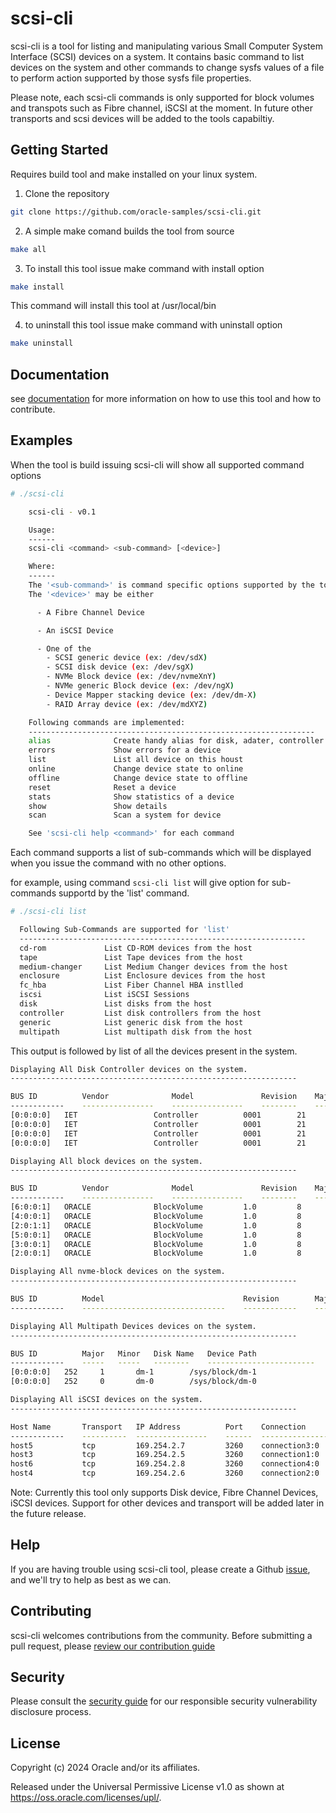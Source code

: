 # scsi-cli

scsi-cli is a tool for listing and manipulating various Small Computer System Interface (SCSI) devices on a system.
It contains basic command to list devices on the system and other commands to
change sysfs values of a file to perform action supported by those sysfs file properties.

Please note, each scsi-cli commands is only supported for block volumes and
transpots such as Fibre channel, iSCSI at the moment. In future other transports
and scsi devices will be added to the tools capabiltiy.

## Getting Started

Requires build tool and make installed on your linux system.

1. Clone the repository

``` sh
git clone https://github.com/oracle-samples/scsi-cli.git
```

2. A simple make comand builds the tool from source

``` sh
make all
```

3. To install this tool issue make command with install option

``` sh
make install
```
This command will install this tool at /usr/local/bin

4. to uninstall this tool issue make command with uninstall option

``` sh
make uninstall
```

## Documentation

see [documentation](doc) for more information on how to use this tool and how to 
contribute.

## Examples

When the tool is build issuing scsi-cli will show all supported command options

``` sh
# ./scsi-cli

    scsi-cli - v0.1

    Usage:
    ------
    scsi-cli <command> <sub-command> [<device>]

    Where:
    ------
    The '<sub-command>' is command specific options supported by the tool
    The '<device>' may be either

      - A Fibre Channel Device

      - An iSCSI Device

      - One of the
        - SCSI generic device (ex: /dev/sdX)
        - SCSI disk device (ex: /dev/sgX)
        - NVMe Block device (ex: /dev/nvmeXnY)
        - NVMe generic Block device (ex: /dev/ngX)
        - Device Mapper stacking device (ex: /dev/dm-X)
        - RAID Array device (ex: /dev/mdXYZ)

    Following commands are implemented:
    ----------------------------------------------------------------
    alias              Create handy alias for disk, adater, controller
    errors             Show errors for a device
    list               List all device on this houst
    online             Change device state to online
    offline            Change device state to offline
    reset              Reset a device
    stats              Show statistics of a device
    show               Show details
    scan               Scan a system for device

    See 'scsi-cli help <command>' for each command
```

Each command supports a list of sub-commands which will be displayed when
you issue the command with no other options.

for example, using command `scsi-cli list` will give option for sub-commands
supportd by the 'list' command.

``` sh
# ./scsi-cli list

  Following Sub-Commands are supported for 'list'
  ----------------------------------------------------------------
  cd-rom             List CD-ROM devices from the host
  tape               List Tape devices from the host
  medium-changer     List Medium Changer devices from the host
  enclosure          List Enclosure devices from the host
  fc_hba             List Fiber Channel HBA instlled
  iscsi              List iSCSI Sessions
  disk               List disks from the host
  controller         List disk controllers from the host
  generic            List generic disk from the host
  multipath          List multipath disk from the host

```

This output is followed by list of all the devices present in the system.

``` sh
Displaying All Disk Controller devices on the system.
----------------------------------------------------------------

BUS ID      	Vendor          	Model           	Revision	Major	Minor	Disk Type       	Disk Name	Device Path
------------	----------------	----------------	--------	-----	-----	----------------	--------	------------------------
[0:0:0:0]	IET             	Controller      	0001    	21   	6    	Storage Array   	sg6     	/sys/class/scsi_generic/sg6
[0:0:0:0]	IET             	Controller      	0001    	21   	4    	Storage Array   	sg4     	/sys/class/scsi_generic/sg4
[0:0:0:0]	IET             	Controller      	0001    	21   	2    	Storage Array   	sg2     	/sys/class/scsi_generic/sg2
[0:0:0:0]	IET             	Controller      	0001    	21   	8    	Storage Array   	sg8     	/sys/class/scsi_generic/sg8

Displaying All block devices on the system.
----------------------------------------------------------------

BUS ID      	Vendor          	Model           	Revision	Major	Minor	Disk Type       	Disk Name	Device Path
------------	----------------	----------------	--------	-----	-----	----------------	--------	------------------------
[6:0:0:1]	ORACLE          	BlockVolume     	1.0     	8    	80   	disk            	sdf     	/sys/block/sdf
[4:0:0:1]	ORACLE          	BlockVolume     	1.0     	8    	48   	disk            	sdd     	/sys/block/sdd
[2:0:1:1]	ORACLE          	BlockVolume     	1.0     	8    	16   	disk            	sdb     	/sys/block/sdb
[5:0:0:1]	ORACLE          	BlockVolume     	1.0     	8    	64   	disk            	sde     	/sys/block/sde
[3:0:0:1]	ORACLE          	BlockVolume     	1.0     	8    	32   	disk            	sdc     	/sys/block/sdc
[2:0:0:1]	ORACLE          	BlockVolume     	1.0     	8    	0    	disk            	sda     	/sys/block/sda

Displaying All nvme-block devices on the system.
----------------------------------------------------------------

BUS ID      	Model                           	Revision    	Major	Minor	Disk Type       	Disk Name	Device Path
------------	--------------------------------	------------	-----	-----	----------------	--------	------------------------

Displaying All Multipath Devices devices on the system.
----------------------------------------------------------------

BUS ID      	Major	Minor	Disk Name	Device Path
------------	-----	-----	--------	------------------------
[0:0:0:0]	252  	1    	dm-1    	/sys/block/dm-1
[0:0:0:0]	252  	0    	dm-0    	/sys/block/dm-0

Displaying All iSCSI devices on the system.
----------------------------------------------------------------

Host Name   	Transport	IP Address      	Port	Connection      	Session         	Target Name
------------	----------	----------------	------	----------------	------------	----------------------------------------------------------------
host5       	tcp     	169.254.2.7     	3260	connection3:0   	session3    	iqn.2015-12.com.oracleiaas:886afa56-8c9f-4501-8a9a-565d0b4b1c3e
host3       	tcp     	169.254.2.5     	3260	connection1:0   	session1    	iqn.2015-12.com.oracleiaas:86161095-2195-477e-bc62-613e4f526301
host6       	tcp     	169.254.2.8     	3260	connection4:0   	session4    	iqn.2015-12.com.oracleiaas:bd6ee62a-f309-4122-8d1b-b7e5eba5dde1
host4       	tcp     	169.254.2.6     	3260	connection2:0   	session2    	iqn.2015-12.com.oracleiaas:2031e68f-73fc-40e4-8ecd-d325c3feb34b

```
Note:	Currently this tool only supports Disk device, Fibre Channel Devices,
	iSCSI devices. Support for other devices and transport will be added
	later in the future release.

## Help

If you are having trouble using scsi-cli tool, please create a Github [issue](issue), and we'll try to help as best as we can.

## Contributing

scsi-cli welcomes contributions from the community. Before submitting a pull request, please [review our contribution guide](./CONTRIBUTING.md)

## Security

Please consult the [security guide](./SECURITY.md) for our responsible security vulnerability disclosure process.

## License

Copyright (c) 2024 Oracle and/or its affiliates.

Released under the Universal Permissive License v1.0 as shown at
<https://oss.oracle.com/licenses/upl/>.

[doc]: https://github.com/oracle-samples/scsi-cli/Documentation/development.rst
[issue]: https://github.com/oracle-samples/scsi-cli/issues
